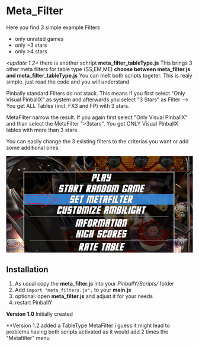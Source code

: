 # Meta_Filter

Here you find 3 simple example Filters
- only unrated games
- only >3 stars
- only >4 stars

*<update 1.2>*
there is another schript **meta_filter_tableType.js**
This brings 3 other meta filters for table type (SS,EM,ME)
**choose between meta_filter.js and meta_filter_tableType.js**
You can melt both scripts togeter. This is realy simple. just read the code and you will understand.

</update>

Pinbally standard Filters do not stack. This means if you first select "Only Visual PinballX" as system
and afterwards you select "3 Stars" as Filter --> You get ALL Tables (incl. FX3 and FP) with 3 stars.

MetaFilter narrow the result. If you again first select "Only Visual PinballX" and than select the MetaFilter ">3stars".
You get ONLY Visual PinballX tables with more than 3 stars.

You can easily change the 3 existing filters to the criterias you want or add some additional ones.


![Add meta Filters](https://github.com/worksasdesigned/PinballY_scrips/blob/Master/meta_filters/meta_filter.png)


## Installation ##
1. As usual copy the **meta_filter.js** into your *PinballY/Scripts/* folder
2. Add ```import "meta_filters.js";``` to your **main.js**
3. optional: open **meta_filter.js** and adjust it for your needs
4. restart PinballY



**Version 1.0**
Initially created

**Version 1.2
added a TableType MetaFilter
i guess it might lead to problems having both scripts activated as it would add 2 times the "Metafilter" menu





